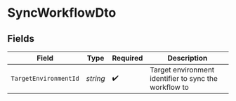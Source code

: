 # SyncWorkflowDto


## Fields

| Field                                                 | Type                                                  | Required                                              | Description                                           |
| ----------------------------------------------------- | ----------------------------------------------------- | ----------------------------------------------------- | ----------------------------------------------------- |
| `TargetEnvironmentId`                                 | *string*                                              | :heavy_check_mark:                                    | Target environment identifier to sync the workflow to |